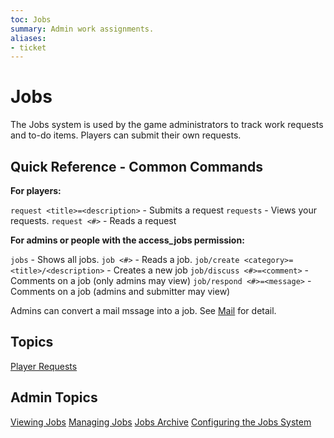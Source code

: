 ```yaml
---
toc: Jobs
summary: Admin work assignments.
aliases:
- ticket
---
```

# Jobs

The Jobs system is used by the game administrators to track work requests and to-do items.  Players can submit their own requests.

## Quick Reference - Common Commands

**For players:**

`request <title>=<description>` - Submits a request
`requests` - Views your requests.
`request <#>` - Reads a request

**For admins or people with the access_jobs permission:**

`jobs` - Shows all jobs.
`job <#>` - Reads a job.
`job/create <category>=<title>/<description>` - Creates a new job
`job/discuss <#>=<comment>` - Comments on a job (only admins may view)
`job/respond <#>=<message>` - Comments on a job (admins and submitter may view)

Admins can convert a mail mssage into a job.  See [Mail](/help/mail) for detail.

## Topics

[Player Requests](/help/jobs/requests)

## Admin Topics

[Viewing Jobs](/help/jobs/view)
[Managing Jobs](/help/jobs/manage)
[Jobs Archive](/help/jobs/archive)
[Configuring the Jobs System](/help/jobs/config)